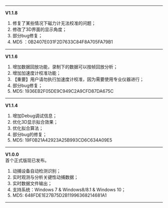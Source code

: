 ----------
**V1.1.8**<br>
1. 修复了某些情况下磁力计无法校准的问题；
2. 修改了3D界面的显示角度；
3. 部分bug修复；
4. MD5 ：0B2407E031F2D7633C84F8A705FA79B1
----------
**V1.1.6**<br>
1. 增加数据回放功能，录制下的数据可以按帧回放分析；
2. 增加加速度计校准功能；
3. 【重要】用户请勿执行加速度计校准，因为需要使用专业仪器进行；
4. 部分bug修复；
5. MD5: 1936EB2F05DE9C949C2A9CFD87DA675C
----------
**V1.1.4**<br>
1. 增加Debug调试信息；
2. 优化3D显示拟合效果；
3. 优化拟合算法；
4. 部分bug的修复；
5. MD5: 19F0B21A42923A25B993CD6C634A09E5

----------
**V1.0.0**<br>
首个正式版现已发布。
1. 动捕设备自动检测识别；
2. 实时观测与分析关键性动捕数据；
3. 实时数据文件输出；
4. 支持系统：Windows 7 & Windows8/8.1 & Windows 10；
5. MD5: 648FDE1E27B75D2B11996368214681A1

----------


